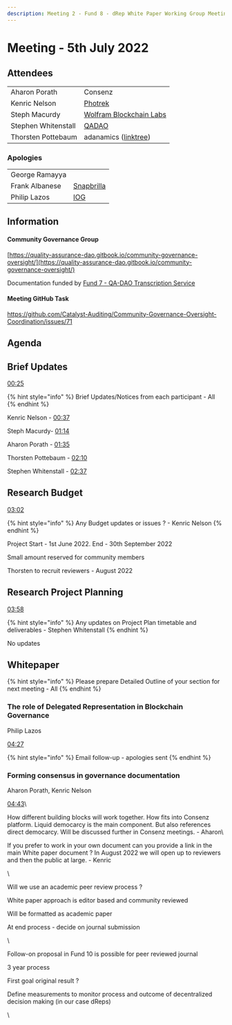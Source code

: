 ```yaml
---
description: Meeting 2 - Fund 8 - dRep White Paper Working Group Meeting
---
```


# Meeting - 5th July 2022

## Attendees

|                     |                                                                   |
| ------------------- | ----------------------------------------------------------------- |
| Aharon Porath       | Consenz                                                           |
| Kenric Nelson       | [Photrek](https://photrek.world/)                                 |
| Steph Macurdy       | [Wolfram Blockchain Labs](https://www.wolframblockchainlabs.com/) |
| Stephen Whitenstall | [QADAO](https://quality-assurance-dao.github.io/)                 |
| Thorsten Pottebaum  | adanamics ([linktree](https://linktr.ee/adanamics))               |

### Apologies

|                |                                             |
| -------------- | ------------------------------------------- |
| George Ramayya |                                             |
| Frank Albanese | [Snapbrilla](https://www.snapbrillia.com/)  |
| Philip Lazos   | [IOG](https://iohk.io/jp/team/philip-lazos) |

## Information

#### Community Governance Group

[https://quality-assurance-dao.gitbook.io/community-governance-oversight/](https://quality-assurance-dao.gitbook.io/community-governance-oversight/)

Documentation funded by [Fund 7 - QA-DAO Transcription Service](https://cardano.ideascale.com/c/idea/383492)

#### Meeting GitHub Task

https://github.com/Catalyst-Auditing/Community-Governance-Oversight-Coordination/issues/71

## Agenda



## Brief Updates

[00:25](https://youtu.be/WRC1n05tIr4?t=25)

{% hint style="info" %}
Brief Updates/Notices from each participant - All
{% endhint %}

Kenric Nelson - [00:37](https://youtu.be/WRC1n05tIr4?t=37)

Steph Macurdy- [01:14](https://youtu.be/WRC1n05tIr4?t=74)

Aharon Porath - [01:35](https://youtu.be/WRC1n05tIr4?t=95)

Thorsten Pottebaum - [02:10](https://youtu.be/WRC1n05tIr4?t=130)

Stephen Whitenstall - [02:37](https://youtu.be/WRC1n05tIr4?t=157)

## Research Budget  <a href="#docs-internal-guid-46e3b976-7fff-5747-352b-2a19fb0d689f" id="docs-internal-guid-46e3b976-7fff-5747-352b-2a19fb0d689f"></a>

[03:02](https://youtu.be/WRC1n05tIr4?t=182)

{% hint style="info" %}
Any Budget updates or issues ? - Kenric Nelson
{% endhint %}

Project Start - 1st June 2022. End - 30th September 2022

Small amount reserved for community members&#x20;

Thorsten to recruit reviewers - August 2022

## Research Project Planning <a href="#docs-internal-guid-4f8b919c-7fff-cd39-7ed8-6153f4c1e729" id="docs-internal-guid-4f8b919c-7fff-cd39-7ed8-6153f4c1e729"></a>

[03:58](https://youtu.be/WRC1n05tIr4?t=238)

{% hint style="info" %}
Any updates on Project Plan timetable and deliverables - Stephen Whitenstall
{% endhint %}

No updates

## Whitepaper <a href="#docs-internal-guid-c31ad56f-7fff-35c4-1333-f53118198988" id="docs-internal-guid-c31ad56f-7fff-35c4-1333-f53118198988"></a>

{% hint style="info" %}
Please prepare Detailed Outline of your section for next meeting - All
{% endhint %}

### The role of Delegated Representation in Blockchain Governance

Philip Lazos

[04:27](https://youtu.be/WRC1n05tIr4?t=277)

{% hint style="info" %}
Email follow-up - apologies sent
{% endhint %}

### Forming consensus in governance documentation <a href="#docs-internal-guid-b92c864e-7fff-c672-1030-52cc4e0213c7" id="docs-internal-guid-b92c864e-7fff-c672-1030-52cc4e0213c7"></a>

Aharon Porath, Kenric Nelson

[04:43](https://youtu.be/WRC1n05tIr4?t=283)\


How different building blocks will work together. How fits into Consenz platform. Liquid democarcy is the main component. But also references direct democarcy. Will be discussed further in Consenz meetings. - Aharon\


If you prefer to work in your own document can you provide a link in the main White paper document ? In August 2022 we will open up to reviewers and then the public at large. - Kenric

\


Will we use an academic peer review process ?

White paper approach is editor based and community reviewed

Will be formatted as academic paper

At end process - decide on journal submission

\


Follow-on proposal in Fund 10 is possible for peer reviewed journal

3 year process

First goal original result ?

Define measurements to monitor process and outcome of decentralized decision making (in our case dReps)

\

